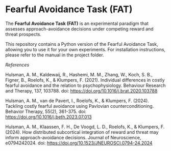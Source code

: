 # Fearful Avoidance Task (FAT)
The **Fearful Avoidance Task (FAT)** is an experimental paradigm that assesses approach-avoidance decisions under competing reward and threat prospects. 

This repository contains a Python version of the Fearful Avoidance Task, allowing you to use it for your own experiments. For installation instructions, please refer to the manual in the project folder.

*References*

Hulsman, A. M., Kaldewaij, R., Hashemi, M. M., Zhang, W., Koch, S. B., Figner, B., Roelofs, K., & Klumpers, F. (2021). Individual differences in costly fearful avoidance and the relation to psychophysiology. Behaviour Research and Therapy, 137, 103788. doi: https://doi.org/10.1016/j.brat.2020.103788

Hulsman, A. M., van de Pavert, I., Roelofs, K., & Klumpers, F. (2024). Tackling costly fearful avoidance using Pavlovian counterconditioning. Behavior Therapy, 55(2), 361-375. doi: https://doi.org/10.1016/j.beth.2023.07.013

Hulsman, A. M., Klaassen, F. H., De Voogd, L. D., Roelofs, K., & Klumpers, F. (2024). How distributed subcortical integration of reward and threat may inform approach-avoidance decisions. Journal of Neuroscience, e0794242024. doi: https://doi.org/10.1523/JNEUROSCI.0794-24.2024
